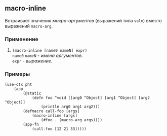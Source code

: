 ## macro-inline
Встраивает значения _макро-аргументов_ (выражений типа `valn`) вместо выражений `macro-arg`.

### Применение

1. `(macro-inline [name0 nameN] expr)`<br>
`name0` `nameN` - _имена аргументов_.<br>
`expr` - _выражение_.

### Примеры

```pihta
(use-ctx pht
    (app
        (@static
            (defn foo ^void [[arg0 ^Object] [arg1 ^Object] [arg2 ^Object]]
                (println arg0 arg1 arg2)))
        (defmacro call-foo [args]
            (macro-inline [args]
                (#foo . (macro-arg args))))
        (app-fn
            (call-foo [12 21 33]))))
```